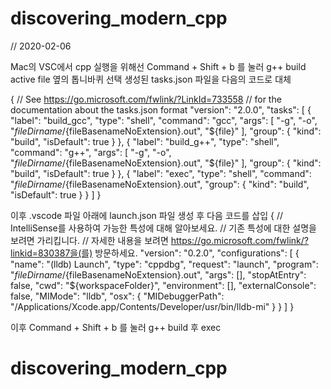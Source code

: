# discovering_modern_cpp

// 2020-02-06

Mac의 VSC에서 cpp 실행을 위해선 Command + Shift + b 를 눌러 g++ build active file 옆의 톱니바퀴 선택
생성된 tasks.json 파일을 다음의 코드로 대체

{
     // See https://go.microsoft.com/fwlink/?LinkId=733558 
     // for the documentation about the tasks.json format 
    "version": "2.0.0", 
    "tasks": [ 
        { 
            "label": "build_gcc", 
            "type": "shell", 
            "command": "gcc", 
            "args": [ 
                "-g", 
                "-o", 
                "${fileDirname}/${fileBasenameNoExtension}.out", 
                "${file}"
            ], 
            "group": { 
                "kind": "build", 
                "isDefault": true 
            } 
        }, 
        { 
            "label": "build_g++", 
            "type": "shell", 
            "command": "g++", 
            "args": [
                "-g", 
                "-o", 
                "${fileDirname}/${fileBasenameNoExtension}.out", 
                "${file}" 
            ], 
            "group": { 
                "kind": "build", 
                "isDefault": true 
            } 
        },
        { 
            "label": "exec", 
            "type": "shell", 
            "command": "${fileDirname}/${fileBasenameNoExtension}.out", 
            "group": { 
                "kind": "build", 
                "isDefault": true 
            } 
        }
    ] 
}

이후 .vscode 파일 아래에 launch.json 파일 생성 후 다음 코드를 삽입
{
    // IntelliSense를 사용하여 가능한 특성에 대해 알아보세요.
    // 기존 특성에 대한 설명을 보려면 가리킵니다.
    // 자세한 내용을 보려면 https://go.microsoft.com/fwlink/?linkid=830387을(를) 방문하세요.
    "version": "0.2.0", 
    "configurations": [ 
        { 
            "name": "(lldb) Launch", 
            "type": "cppdbg", 
            "request": "launch", 
            "program": "${fileDirname}/${fileBasenameNoExtension}.out", 
            "args": [], 
            "stopAtEntry": false, 
            "cwd": "${workspaceFolder}", 
            "environment": [], 
            "externalConsole": false, 
            "MIMode": "lldb", 
            "osx": { 
                "MIDebuggerPath": "/Applications/Xcode.app/Contents/Developer/usr/bin/lldb-mi" 
            } 
        } 
    ]
}

이후 Command + Shift + b 를 눌러 g++ build 후 exec

# discovering_modern_cpp
